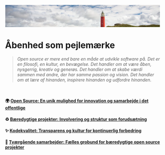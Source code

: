 ![logo](/assets/img/lighthouse-pixabay-banner.png)


# Åbenhed som pejlemærke

>*Open source er mere end bare en måde at udvikle software på. Det er en filosofi, en kultur, en bevægelse. Det handler om at være åben, nysgerrig, kreativ og generøs. Det handler om at skabe værdi sammen med andre, der har samme passion og vision. Det handler om at lære af hinanden, inspirere hinanden og udfordre hinanden.*


<br>

#### 🌍 [Open Source: En unik mulighed for innovation og samarbejde i det offentlige](/docs/open_source.md)

#### ♻️ [Bæredygtige projekter: Involvering og struktur som forudsætning](/docs/bæredygtighed_i_open_source.md)


#### ✨ [Kodekvalitet: Transparens og kultur for kontinuerlig forbedring](docs/kvalitet_i_kodebasen.md)


#### 🤝 [Tværgående samarbejder: Fælles grobund for bæredygtige open source projekter](/docs/tvaergående_samarbejde.md)
